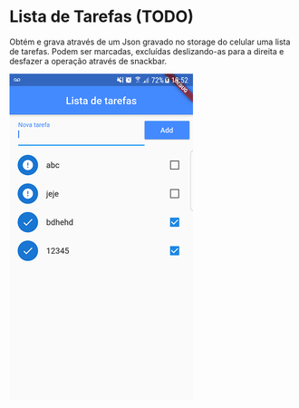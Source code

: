# Lista de Tarefas (TODO)
Obtém e grava através de um Json gravado no storage do celular uma lista de tarefas. Podem ser marcadas, excluídas deslizando-as para a direita e desfazer a operação através de snackbar.

![alt text](https://github.com/Gadotti/FlutterExamples/blob/master/listatarefas/Print1.png "Conversos de moedas")

